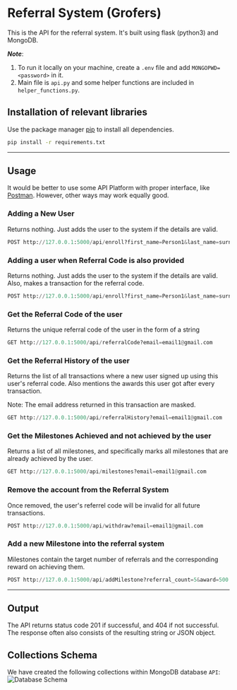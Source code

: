 # Referral System (Grofers)

This is the API for the referral system. It's built using flask (python3) and MongoDB.

___Note___: 
1. To run it locally on your machine, create a ```.env``` file and add ```MONGOPWD=<password>``` in it.
2. Main file is ```api.py``` and some helper functions are included in ```helper_functions.py```.

## Installation of relevant libraries

Use the package manager [pip](https://pip.pypa.io/en/stable/) to install all dependencies.

```bash
pip install -r requirements.txt
```
***
## Usage

It would be better to use some API Platform with proper interface, like [Postman](https://www.postman.com/downloads/). However, other ways may work equally good.

### Adding a New User
Returns nothing. Just adds the user to the system if the details are valid.
```python
POST http://127.0.0.1:5000/api/enroll?first_name=Person1&last_name=surname&email=email1@gmail.com&password=MyPassword&phone_number=9999999999
```

### Adding a user when Referral Code is also provided
Returns nothing. Just adds the user to the system if the details are valid. Also, makes a transaction for the referral code.
```python
POST http://127.0.0.1:5000/api/enroll?first_name=Person1&last_name=surname&email=email1@gmail.com&password=MyPassword&phone_number=9999999999&referred_by=a71ec160-6aca-412c-830a-0c1606a1501d
```

### Get the Referral Code of the user
Returns the unique referral code of the user in the form of a string
```python
GET http://127.0.0.1:5000/api/referralCode?email=email1@gmail.com
```

### Get the Referral History of the user
Returns the list of all transactions where a new user signed up using this user's referral code. Also mentions the awards this user got after every transaction. 

Note: The email address returned in this transaction are masked.
```python
GET http://127.0.0.1:5000/api/referralHistory?email=email1@gmail.com
```

### Get the Milestones Achieved and not achieved by the user
Returns a list of all milestones, and specifically marks all milestones that are already achieved by the user.
```python
GET http://127.0.0.1:5000/api/milestones?email=email1@gmail.com
```

### Remove the account from the Referral System
Once removed, the user's referrel code will be invalid for all future transactions.
```python
POST http://127.0.0.1:5000/api/withdraw?email=email1@gmail.com
```

### Add a new Milestone into the referral system
Milestones contain the target number of referrals and the corresponding reward on achieving them.
```python
POST http://127.0.0.1:5000/api/addMilestone?referral_count=5&award=500
```
***
## Output
The API returns status code 201 if successful, and 404 if not successful. The response often also consists of the resulting string or JSON object.

## Collections Schema

We have created the following collections within MongoDB database ```API```:
![Database Schema](https://github.com/sak1sham/Referral-System/blob/main/Explanation/Schema%20Planning.png)